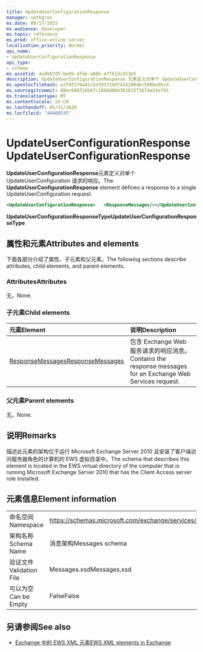 ```yaml
---
title: UpdateUserConfigurationResponse
manager: sethgros
ms.date: 09/17/2015
ms.audience: Developer
ms.topic: reference
ms.prod: office-online-server
localization_priority: Normal
api_name:
- UpdateUserConfigurationResponse
api_type:
- schema
ms.assetid: 4a4b87d5-be95-4fde-a80b-e7f61dcd13e5
description: UpdateUserConfigurationResponse 元素定义对单个 UpdateUserConfiguration 请求的响应。
ms.openlocfilehash: e2f9f279a41c5d391f19d741628046c598be95cd
ms.sourcegitcommit: 88ec988f2bb67c1866d06b361615f3674a24e795
ms.translationtype: MT
ms.contentlocale: zh-CN
ms.lasthandoff: 05/31/2020
ms.locfileid: "44468535"
---
```

# <a name="updateuserconfigurationresponse"></a><span data-ttu-id="c9e1b-103">UpdateUserConfigurationResponse</span><span class="sxs-lookup"><span data-stu-id="c9e1b-103">UpdateUserConfigurationResponse</span></span>

<span data-ttu-id="c9e1b-104">**UpdateUserConfigurationResponse**元素定义对单个 UpdateUserConfiguration 请求的响应。</span><span class="sxs-lookup"><span data-stu-id="c9e1b-104">The **UpdateUserConfigurationResponse** element defines a response to a single UpdateUserConfiguration request.</span></span> 
  
```xml
<UpdateUserConfigurationResponse>   <ResponseMessages/></UpdateUserConfigurationResponse>
```

 <span data-ttu-id="c9e1b-105">**UpdateUserConfigurationResponseType**</span><span class="sxs-lookup"><span data-stu-id="c9e1b-105">**UpdateUserConfigurationResponseType**</span></span>
## <a name="attributes-and-elements"></a><span data-ttu-id="c9e1b-106">属性和元素</span><span class="sxs-lookup"><span data-stu-id="c9e1b-106">Attributes and elements</span></span>

<span data-ttu-id="c9e1b-107">下面各部分介绍了属性、子元素和父元素。</span><span class="sxs-lookup"><span data-stu-id="c9e1b-107">The following sections describe attributes, child elements, and parent elements.</span></span>
  
### <a name="attributes"></a><span data-ttu-id="c9e1b-108">Attributes</span><span class="sxs-lookup"><span data-stu-id="c9e1b-108">Attributes</span></span>

<span data-ttu-id="c9e1b-109">无。</span><span class="sxs-lookup"><span data-stu-id="c9e1b-109">None.</span></span>
  
### <a name="child-elements"></a><span data-ttu-id="c9e1b-110">子元素</span><span class="sxs-lookup"><span data-stu-id="c9e1b-110">Child elements</span></span>

|<span data-ttu-id="c9e1b-111">**元素**</span><span class="sxs-lookup"><span data-stu-id="c9e1b-111">**Element**</span></span>|<span data-ttu-id="c9e1b-112">**说明**</span><span class="sxs-lookup"><span data-stu-id="c9e1b-112">**Description**</span></span>|
|:-----|:-----|
|[<span data-ttu-id="c9e1b-113">ResponseMessages</span><span class="sxs-lookup"><span data-stu-id="c9e1b-113">ResponseMessages</span></span>](responsemessages.md) <br/> |<span data-ttu-id="c9e1b-114">包含 Exchange Web 服务请求的响应消息。</span><span class="sxs-lookup"><span data-stu-id="c9e1b-114">Contains the response messages for an Exchange Web Services request.</span></span>  <br/> |
   
### <a name="parent-elements"></a><span data-ttu-id="c9e1b-115">父元素</span><span class="sxs-lookup"><span data-stu-id="c9e1b-115">Parent elements</span></span>

<span data-ttu-id="c9e1b-116">无。</span><span class="sxs-lookup"><span data-stu-id="c9e1b-116">None.</span></span>
  
## <a name="remarks"></a><span data-ttu-id="c9e1b-117">说明</span><span class="sxs-lookup"><span data-stu-id="c9e1b-117">Remarks</span></span>

<span data-ttu-id="c9e1b-118">描述此元素的架构位于运行 Microsoft Exchange Server 2010 且安装了客户端访问服务器角色的计算机的 EWS 虚拟目录中。</span><span class="sxs-lookup"><span data-stu-id="c9e1b-118">The schema that describes this element is located in the EWS virtual directory of the computer that is running Microsoft Exchange Server 2010 that has the Client Access server role installed.</span></span>
  
## <a name="element-information"></a><span data-ttu-id="c9e1b-119">元素信息</span><span class="sxs-lookup"><span data-stu-id="c9e1b-119">Element information</span></span>

|||
|:-----|:-----|
|<span data-ttu-id="c9e1b-120">命名空间</span><span class="sxs-lookup"><span data-stu-id="c9e1b-120">Namespace</span></span>  <br/> |https://schemas.microsoft.com/exchange/services/2006/messages  <br/> |
|<span data-ttu-id="c9e1b-121">架构名称</span><span class="sxs-lookup"><span data-stu-id="c9e1b-121">Schema Name</span></span>  <br/> |<span data-ttu-id="c9e1b-122">消息架构</span><span class="sxs-lookup"><span data-stu-id="c9e1b-122">Messages schema</span></span>  <br/> |
|<span data-ttu-id="c9e1b-123">验证文件</span><span class="sxs-lookup"><span data-stu-id="c9e1b-123">Validation File</span></span>  <br/> |<span data-ttu-id="c9e1b-124">Messages.xsd</span><span class="sxs-lookup"><span data-stu-id="c9e1b-124">Messages.xsd</span></span>  <br/> |
|<span data-ttu-id="c9e1b-125">可以为空</span><span class="sxs-lookup"><span data-stu-id="c9e1b-125">Can be Empty</span></span>  <br/> |<span data-ttu-id="c9e1b-126">False</span><span class="sxs-lookup"><span data-stu-id="c9e1b-126">False</span></span>  <br/> |
   
## <a name="see-also"></a><span data-ttu-id="c9e1b-127">另请参阅</span><span class="sxs-lookup"><span data-stu-id="c9e1b-127">See also</span></span>



- [<span data-ttu-id="c9e1b-128">Exchange 中的 EWS XML 元素</span><span class="sxs-lookup"><span data-stu-id="c9e1b-128">EWS XML elements in Exchange</span></span>](ews-xml-elements-in-exchange.md)

